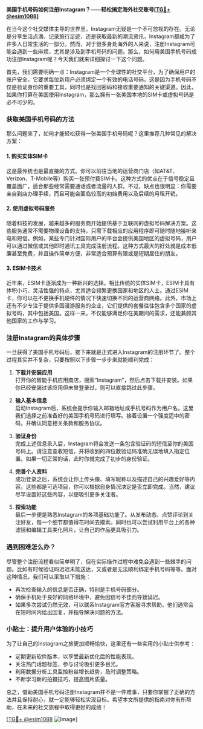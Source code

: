 **美国手机号码如何注册Instagram？——轻松搞定海外社交账号[[TG💪+ @esim1088](https://t.me/s/esim1088)]**

在当今这个社交媒体主导的世界里，Instagram无疑是一个不可忽视的存在。无论是分享生活点滴、记录旅行足迹，还是获取最新的潮流资讯，Instagram都成为了许多人日常生活的一部分。然而，对于很多身处海外的人来说，注册Instagram可能会遇到一些麻烦，尤其是涉及到手机号码的问题。那么，如何用美国手机号码成功注册Instagram呢？今天我们就来详细探讨一下这个问题。

首先，我们需要明确一点：Instagram是一个全球性的社交平台，为了确保用户的账户安全，它要求每位新用户必须绑定一个有效的电话号码。这是因为手机号码不仅是验证身份的重要工具，同时也是找回密码和接收重要通知的关键渠道。因此，如果你打算在美国使用Instagram，那么拥有一张美国本地的SIM卡或虚拟号码是必不可少的。

### 获取美国手机号码的方法

那么问题来了，如何才能轻松获得一张美国手机号码呢？这里推荐几种常见的解决方案：

#### 1. 购买实体SIM卡
这是最传统也是最直接的方式。你可以前往当地的运营商门店（如AT&T、Verizon、T-Mobile等）购买一张预付费SIM卡。这种方式的优点在于信号稳定且覆盖面广，适合那些经常需要通话或者流量的人群。不过，缺点也很明显：你需要亲自到店办理手续，而且可能会面临较高的初始费用以及后续的月租开销。

#### 2. 使用虚拟号码服务
随着科技的发展，越来越多的服务商开始提供基于互联网的虚拟号码解决方案。这些服务通常不需要物理设备的支持，只需下载相应的应用程序即可随时随地接听来电和短信。例如，某些专门针对国际用户的平台会提供美国地区的虚拟号码，用户可以通过微信或其他即时通讯工具完成注册流程。这种方式最大的好处就是成本低廉甚至免费，并且操作简单方便，非常适合预算有限或是短期居住的朋友。

#### 3. ESIM卡技术
近年来，ESIM卡逐渐成为一种新兴的选择。相比传统的实体SIM卡，ESIM卡具有体积小巧、灵活性强的特点，尤其适合频繁更换国家和地区的人士。通过ESIM卡，你可以在不更换手机硬件的情况下快速切换不同的运营商网络。此外，市场上还有不少专注于提供多国漫游服务的企业，它们提供的套餐往往包含多个国家的虚拟号码，其中包括美国。这样一来，不仅能够满足你在美期间的需求，还能兼顾其他国家的工作与学习。

### 注册Instagram的具体步骤

一旦获得了美国手机号码后，接下来就是正式进入Instagram的注册环节了。整个过程其实并不复杂，只要按照以下步骤一步步来就能顺利完成：

1. **下载并安装应用**  
   打开你的智能手机应用商店，搜索“Instagram”，然后点击下载并安装。如果你已经安装过该应用但未曾登录过，则可以直接跳过此步骤。

2. **输入基本信息**  
   启动Instagram后，系统会提示你输入邮箱地址或手机号码作为用户名。这里我们选择之前准备好的美国手机号码进行填写。接着设置一个强度适中的密码，并确认同意相关条款和服务协议。

3. **验证身份**  
   完成上述信息录入后，Instagram将会发送一条包含验证码的短信至你的美国号码上。请注意查收短信，并将收到的四位数验证码准确无误地填入指定位置。如果一切正常的话，此时你就完成了初步的身份验证。

4. **完善个人资料**  
   成功登录之后，系统会让你上传头像、填写昵称以及描述自己的兴趣爱好等内容。这些都是可选项目，你可以根据自身情况决定是否立即完成。当然，建议尽早设置好这些内容，以便吸引更多关注者。

5. **探索功能**  
   最后一步便是熟悉Instagram的各项基础功能了。从发布动态、点赞评论到关注好友，每一个细节都值得花时间去摸索。同时也可以尝试利用平台上的各种滤镜和编辑工具美化照片，让自己的作品更具吸引力。

### 遇到困难怎么办？

尽管整个注册流程看似简单明了，但在实际操作过程中难免会遇到一些棘手的问题。比如有时候验证码迟迟未能送达，又或者是无法顺利绑定手机号码等等。面对这种情况，我们可以采取以下措施：

- 再次检查输入的信息是否正确，特别是手机号码部分。
- 确保手机处于良好的网络环境中，避免因信号不佳而导致延迟。
- 如果多次尝试仍然无效，可以联系Instagram官方客服寻求帮助。他们通常会在短时间内给出回复，并指导解决问题的方法。

### 小贴士：提升用户体验的小技巧

为了让自己的Instagram之旅更加顺畅愉快，这里还有一些实用的小贴士供参考：

- 定期更新软件版本，以享受最新优化后的性能表现。
- 关注热门话题标签，参与讨论吸引更多目光。
- 利用数据分析工具监控粉丝增长趋势，及时调整策略。
- 不断学习新的拍摄技巧，提高图片质量。

总之，借助美国手机号码注册Instagram并不是一件难事，只要你掌握了正确的方法并且保持耐心，就一定能够轻松实现目标。希望本文所提供的指南对你有所帮助，在未来的社交旅程中取得更好的成绩！

[[TG💪+ @esim1088](https://t.me/s/esim1088) ![Image](https://i.postimg.cc/4NQfJmqS/Snipaste-2025-05-13-00-14-12.png)]